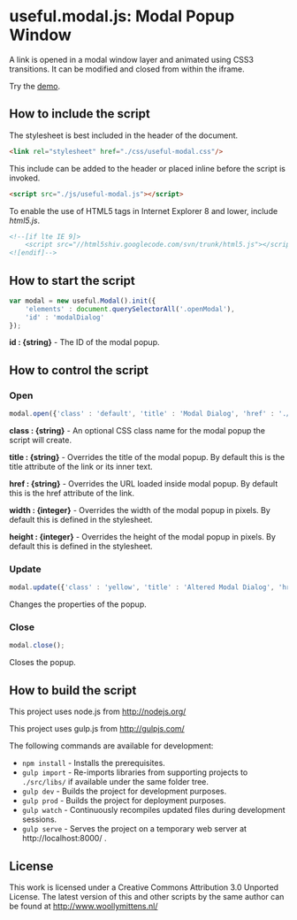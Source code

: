 # useful.modal.js: Modal Popup Window

A link is opened in a modal window layer and animated using CSS3 transitions. It can be modified and closed from within the iframe.

Try the <a href="http://www.woollymittens.nl/useful/default.php?url=useful-modal">demo</a>.

## How to include the script

The stylesheet is best included in the header of the document.

```html
<link rel="stylesheet" href="./css/useful-modal.css"/>
```

This include can be added to the header or placed inline before the script is invoked.

```html
<script src="./js/useful-modal.js"></script>
```

To enable the use of HTML5 tags in Internet Explorer 8 and lower, include *html5.js*.

```html
<!--[if lte IE 9]>
	<script src="//html5shiv.googlecode.com/svn/trunk/html5.js"></script>
<![endif]-->
```

## How to start the script

```javascript
var modal = new useful.Modal().init({
	'elements' : document.querySelectorAll('.openModal'),
	'id' : 'modalDialog'
});
```

**id : {string}** - The ID of the modal popup.

## How to control the script

### Open

```javascript
modal.open({'class' : 'default', 'title' : 'Modal Dialog', 'href' : './html/popup.html', 'width' : null, 'height' : null})
```

**class : {string}** - An optional CSS class name for the modal popup the script will create.

**title : {string}** - Overrides the title of the modal popup. By default this is the title attribute of the link or its inner text.

**href : {string}** - Overrides the URL loaded inside modal popup. By default this is the href attribute of the link.

**width : {integer}** - Overrides the width of the modal popup in pixels. By default this is defined in the stylesheet.

**height : {integer}** - Overrides the height of the modal popup in pixels. By default this is defined in the stylesheet.

### Update

```javascript
modal.update({'class' : 'yellow', 'title' : 'Altered Modal Dialog', 'href' : null, 'width' : 400, 'height' : 300})
```

Changes the properties of the popup.

### Close

```javascript
modal.close();
```

Closes the popup.

## How to build the script

This project uses node.js from http://nodejs.org/

This project uses gulp.js from http://gulpjs.com/

The following commands are available for development:
+ `npm install` - Installs the prerequisites.
+ `gulp import` - Re-imports libraries from supporting projects to `./src/libs/` if available under the same folder tree.
+ `gulp dev` - Builds the project for development purposes.
+ `gulp prod` - Builds the project for deployment purposes.
+ `gulp watch` - Continuously recompiles updated files during development sessions.
+ `gulp serve` - Serves the project on a temporary web server at http://localhost:8000/ .

## License

This work is licensed under a Creative Commons Attribution 3.0 Unported License. The latest version of this and other scripts by the same author can be found at http://www.woollymittens.nl/
